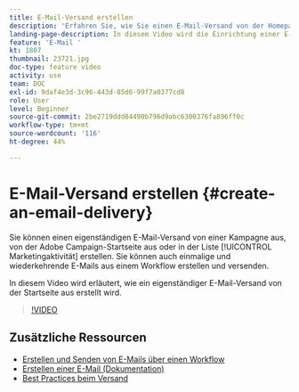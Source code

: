 ```yaml
---
title: E-Mail-Versand erstellen
description: 'Erfahren Sie, wie Sie einen E-Mail-Versand von der Homepage aus erstellen können. '
landing-page-description: In diesem Video wird die Einrichtung einer E-Mail-Versendung von der Startseite aus erläutert.
feature: 'E-Mail '
kt: 1807
thumbnail: 23721.jpg
doc-type: feature video
activity: use
team: DOC
exl-id: 9daf4e3d-3c96-443d-85d6-99f7a0377cd8
role: User
level: Beginner
source-git-commit: 2be2719ddd84490b796d9abc6300376fa896ff0c
workflow-type: tm+mt
source-wordcount: '116'
ht-degree: 44%

---
```


# E-Mail-Versand erstellen {#create-an-email-delivery}

Sie können einen eigenständigen E-Mail-Versand von einer Kampagne aus, von der Adobe Campaign-Startseite aus oder in der Liste [!UICONTROL Marketingaktivität] erstellen. Sie können auch einmalige und wiederkehrende E-Mails aus einem Workflow erstellen und versenden.

In diesem Video wird erläutert, wie ein eigenständiger E-Mail-Versand von der Startseite aus erstellt wird.

>[!VIDEO](https://video.tv.adobe.com/v/23721?quality=12)

## Zusätzliche Ressourcen

* [Erstellen und Senden von E-Mails über einen Workflow](/help/communication-channels/email/create-and-send-emails-via-workflow.md)
* [Erstellen einer E-Mail (Dokumentation)](https://docs.adobe.com/content/help/en/campaign-standard/using/communication-channels/email-messages/creating-an-email.html)
* [Best Practices beim Versand](https://docs.campaign.adobe.com/doc/standard/getting_started/de/ACS_DeliveryBestPractices.html)
